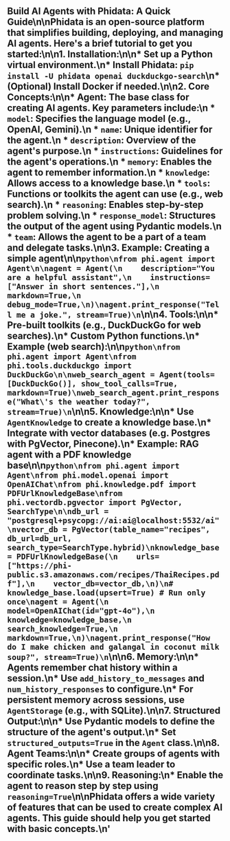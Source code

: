 ## Build AI Agents with Phidata: A Quick Guide\n\nPhidata is an open-source platform that simplifies building, deploying, and managing AI agents. Here\'s a brief tutorial to get you started:\n\n**1. Installation:**\n\n*   Set up a Python virtual environment.\n*   Install Phidata: `pip install -U phidata openai duckduckgo-search`\n*   (Optional) Install Docker if needed.\n\n**2. Core Concepts:**\n\n*   **Agent:** The base class for creating AI agents. Key parameters include:\n    *   `model`: Specifies the language model (e.g., OpenAI, Gemini).\n    *   `name`: Unique identifier for the agent.\n    *   `description`: Overview of the agent\'s purpose.\n    *   `instructions`: Guidelines for the agent\'s operations.\n    *   `memory`: Enables the agent to remember information.\n    *    `knowledge`: Allows access to a knowledge base.\n    *   `tools`: Functions or toolkits the agent can use (e.g., web search).\n    *   `reasoning`: Enables step-by-step problem solving.\n    *    `response_model`: Structures the output of the agent using Pydantic models.\n    *    `team`: Allows the agent to be a part of a team and delegate tasks.\n\n**3. Example: Creating a simple agent**\n\n```python\nfrom phi.agent import Agent\n\nagent = Agent(\n    description="You are a helpful assistant",\n    instructions=["Answer in short sentences."],\n    markdown=True,\n    debug_mode=True,\n)\nagent.print_response("Tell me a joke.", stream=True)\n```\n\n**4. Tools:**\n\n*   Pre-built toolkits (e.g., DuckDuckGo for web searches).\n*   Custom Python functions.\n*   Example (web search):\n\n```python\nfrom phi.agent import Agent\nfrom phi.tools.duckduckgo import DuckDuckGo\n\nweb_search_agent = Agent(tools=[DuckDuckGo()], show_tool_calls=True, markdown=True)\nweb_search_agent.print_response("What\'s the weather today?", stream=True)\n```\n\n**5. Knowledge:**\n\n*   Use `AgentKnowledge` to create a knowledge base.\n*   Integrate with vector databases (e.g. Postgres with PgVector, Pinecone).\n*   Example: RAG agent with a PDF knowledge base\n\n```python\nfrom phi.agent import Agent\nfrom phi.model.openai import OpenAIChat\nfrom phi.knowledge.pdf import PDFUrlKnowledgeBase\nfrom phi.vectordb.pgvector import PgVector, SearchType\n\ndb_url = "postgresql+psycopg://ai:ai@localhost:5532/ai"\nvector_db = PgVector(table_name="recipes", db_url=db_url, search_type=SearchType.hybrid)\nknowledge_base = PDFUrlKnowledgeBase(\n    urls=["https://phi-public.s3.amazonaws.com/recipes/ThaiRecipes.pdf"],\n    vector_db=vector_db,\n)\n# knowledge_base.load(upsert=True) # Run only once\nagent = Agent(\n    model=OpenAIChat(id="gpt-4o"),\n    knowledge=knowledge_base,\n    search_knowledge=True,\n    markdown=True,\n)\nagent.print_response("How do I make chicken and galangal in coconut milk soup?", stream=True)\n```\n\n**6. Memory:**\n\n*   Agents remember chat history within a session.\n*   Use `add_history_to_messages` and `num_history_responses` to configure.\n*   For persistent memory across sessions, use `AgentStorage` (e.g., with SQLite).\n\n**7. Structured Output:**\n\n*   Use Pydantic models to define the structure of the agent\'s output.\n*   Set `structured_outputs=True` in the `Agent` class.\n\n**8. Agent Teams:**\n\n*   Create groups of agents with specific roles.\n*   Use a team leader to coordinate tasks.\n\n**9. Reasoning:**\n*   Enable the agent to reason step by step using `reasoning=True`\n\nPhidata offers a wide variety of features that can be used to create complex AI agents. This guide should help you get started with basic concepts.\n'
